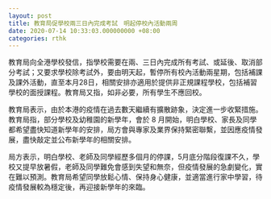 ```yaml
---
layout: post
title: 教育局促學校兩三日內完成考試　明起停校內活動兩周
date: 2020-07-14 10:33:03.000000000 +08:00
categories: rthk
---
```


教育局向全港學校發信，指學校需要在兩、三日內完成所有考試、或延後、取消部分考試；又要求學校除考試外，要由明天起，暫停所有校內活動兩星期，包括補課及課外活動，直至本月28日，相關安排亦適用於提供非正規課程學校，包括補習學校的面授課程。教育局又指，如非必要，所有學生不應回校。

教育局表示，由於本港的疫情在過去數天繼續有擴散跡象，決定進一步收緊措施。教育局指，部分學校及幼稚園的新學年，會於 8 月開始，明白學校、家長及同學都希望盡快知道新學年的安排，局方會與專家及業界保持緊密聯繫，並因應疫情發展，盡快敲定並公布新學年的相關安排。

局方表示，明白學校、老師及同學經歷多個月的停課，5月底分階段復課不久，學校又提早放暑假，老師及同學難免會感到失望和無奈，但疫情發展的急劇變化，實在難以預測。教育局希望同學放鬆心情、保持身心健康，並適當進行家中學習，待疫情發展較為穩定後，再迎接新學年的來臨。
